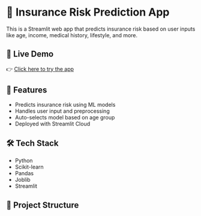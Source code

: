 
# 🧠 Insurance Risk Prediction App

This is a Streamlit web app that predicts insurance risk based on user inputs like age, income, medical history, lifestyle, and more.

## 🚀 Live Demo

👉 [Click here to try the app](https://insuranceproject-9yhi6bqrbw3emujp5xuda5.streamlit.app/)

## 📂 Features

- Predicts insurance risk using ML models
- Handles user input and preprocessing
- Auto-selects model based on age group
- Deployed with Streamlit Cloud

## 🛠️ Tech Stack

- Python
- Scikit-learn
- Pandas
- Joblib
- Streamlit

## 📁 Project Structure


